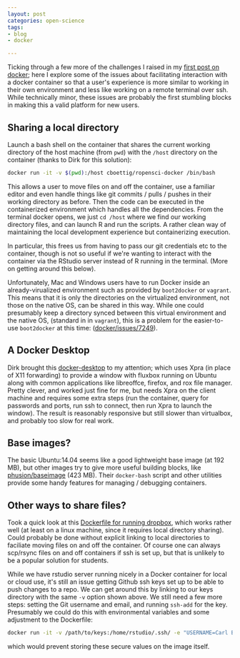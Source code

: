 ```yaml
---
layout: post
categories: open-science
tags:
- blog
- docker

---
```



Ticking through a few more of the challenges I raised in my [first post on
docker](http://www.carlboettiger.info/2014/08/07/too-much-fun-with-docker.html);
here I explore some of the issues about facilitating interaction with a
docker container so that a user's experience is more similar to working
in their own environment and less like working on a remote terminal
over ssh. While technically minor, these issues are probably the first
stumbling blocks in making this a valid platform for new users.


## Sharing a local directory

Launch a bash shell on the container that shares the current working
directory of the host machine (from `pwd`) with the `/host` directory
on the container (thanks to Dirk for this solution):

```bash
docker run -it -v $(pwd):/host cboettig/ropensci-docker /bin/bash
```

This allows a user to move files on and off the container, use a familiar
editor and even handle things like git commits / pulls / pushes in
their working directory as before.  Then the code can be executed in the
containerized environment which handles all the dependencies.  From the
terminal docker opens, we just `cd /host` where we find our working
directory files, and can launch R and run the scripts. A rather clean
way of maintaining the local development experience but containerizing
execution.

In particular, this frees us from having to pass our git credentials etc
to the container, though is not so useful if we're wanting to interact
with the container via the RStudio server instead of R running in the
terminal. (More on getting around this below).

Unfortunately, Mac and Windows users have to run Docker inside an
already-virualized environment such as provided by `boot2docker`
or `vagrant`.  This means that it is only the directories on the
virtualized environment, not those on the native OS, can be shared in
this way.  While one could presumably keep a directory synced between
this virtual environment and the native OS, (standard in in `vagrant`),
this is a problem for the easier-to-use `boot2docker` at this time:
([docker/issues/7249](https://github.com/docker/docker/issues/7249)).



## A Docker Desktop

Dirk brought this
[docker-desktop](http://blog.docker.com/2013/07/docker-desktop-your-desktop-over-ssh-running-inside-of-a-docker-container)
to my attention; which uses Xpra (in place of X11 forwarding) to provide a
window with fluxbox running on Ubuntu along with common applications like
libreoffce, firefox, and rox file manager.  Pretty clever, and worked
just fine for me, but needs Xpra on the client machine and requires
some extra steps (run the container, query for passwords and ports,
run ssh to connect, then run Xpra to launch the window). The result is
reasonably responsive but still slower than virtualbox, and probably
too slow for real work.

## Base images?

The basic Ubuntu:14.04 seems like a good lightweight base image (at
192 MB), but other images try to give more useful building blocks, like
[phusion/baseimage](https://github.com/phusion/baseimage-docker#contents)
(423 MB). Their `docker-bash` script and other utilities provide some
handy features for managing / debugging containers.

## Other ways to share files?

Took a quick look at this [Dockerfile for running
dropbox](https://github.com/gfjardim/docker-dropbox/blob/master/Dockerfile),
which works rather well (at least on a linux machine, since it requires
local directory sharing). Could probably be done without explicit linking
to local directories to faciliate moving files on and off the container.
Of course one can always scp/rsync files on and off containers if ssh
is set up, but that is unlikely to be a popular solution for students.


While we have rstudio server running nicely in a Docker container for
local or cloud use, it's still an issue getting Github ssh keys set up
to be able to push changes to a repo. We can get around this by linking
to our keys directory with the same `-v` option shown above.  We still
need a few more steps: setting the Git username and email, and running
`ssh-add` for the key.  Presumably we could do this with environmental
variables and some adjustment to the Dockerfile:

```bash
docker run -it -v /path/to/keys:/home/rstudio/.ssh/ -e "USERNAME=Carl Boettiger" -e "EMAIL=cboettig@example.org" cboettig/ropensci-docker
```

which would prevent storing these secure values on the image itself.


